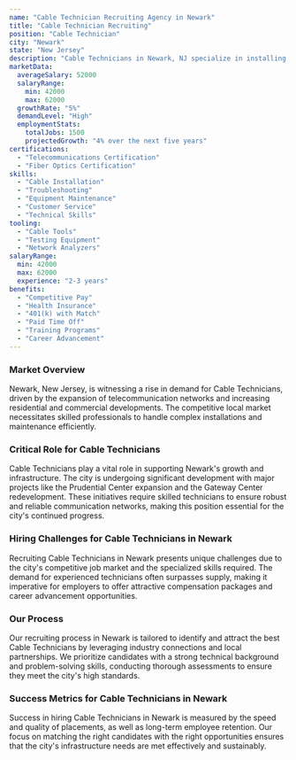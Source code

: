 ```yaml
---
name: "Cable Technician Recruiting Agency in Newark"
title: "Cable Technician Recruiting"
position: "Cable Technician"
city: "Newark"
state: "New Jersey"
description: "Cable Technicians in Newark, NJ specialize in installing and maintaining cable-based devices such as high-speed internet, cable television and phone lines for both residential and commercial clients."
marketData:
  averageSalary: 52000
  salaryRange:
    min: 42000
    max: 62000
  growthRate: "5%"
  demandLevel: "High"
  employmentStats:
    totalJobs: 1500
    projectedGrowth: "4% over the next five years"
certifications:
  - "Telecommunications Certification"
  - "Fiber Optics Certification"
skills:
  - "Cable Installation"
  - "Troubleshooting"
  - "Equipment Maintenance"
  - "Customer Service"
  - "Technical Skills"
tooling:
  - "Cable Tools"
  - "Testing Equipment"
  - "Network Analyzers"
salaryRange:
  min: 42000
  max: 62000
  experience: "2-3 years"
benefits:
  - "Competitive Pay"
  - "Health Insurance"
  - "401(k) with Match"
  - "Paid Time Off"
  - "Training Programs"
  - "Career Advancement"
---
```


### Market Overview
Newark, New Jersey, is witnessing a rise in demand for Cable Technicians, driven by the expansion of telecommunication networks and increasing residential and commercial developments. The competitive local market necessitates skilled professionals to handle complex installations and maintenance efficiently.

### Critical Role for Cable Technicians
Cable Technicians play a vital role in supporting Newark's growth and infrastructure. The city is undergoing significant development with major projects like the Prudential Center expansion and the Gateway Center redevelopment. These initiatives require skilled technicians to ensure robust and reliable communication networks, making this position essential for the city's continued progress.

### Hiring Challenges for Cable Technicians in Newark
Recruiting Cable Technicians in Newark presents unique challenges due to the city's competitive job market and the specialized skills required. The demand for experienced technicians often surpasses supply, making it imperative for employers to offer attractive compensation packages and career advancement opportunities.

### Our Process
Our recruiting process in Newark is tailored to identify and attract the best Cable Technicians by leveraging industry connections and local partnerships. We prioritize candidates with a strong technical background and problem-solving skills, conducting thorough assessments to ensure they meet the city's high standards.

### Success Metrics for Cable Technicians in Newark
Success in hiring Cable Technicians in Newark is measured by the speed and quality of placements, as well as long-term employee retention. Our focus on matching the right candidates with the right opportunities ensures that the city's infrastructure needs are met effectively and sustainably.